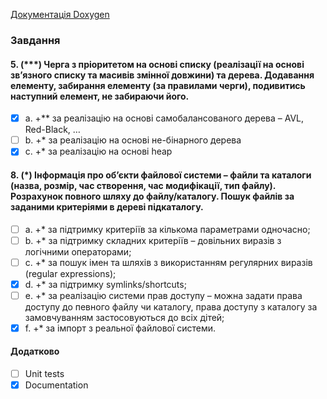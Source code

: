 [Документація Doxygen](https://rasakhatskiy.github.io/Labs_S3_OOOP_L01/index.html)

### Завдання   

#### 5. (\*\*\*) Черга з пріоритетом на основі списку (реалізації на основі зв’язного списку та масивів змінної довжини) та дерева. Додавання елементу, забирання елементу (за правилами черги), подивитись наступний елемент, не забираючи його. 
- [x] a. +\*\* за реалізацію на основі самобалансованого дерева – AVL, Red-Black, …  
- [ ] b. +\* за реалізацію на основі не-бінарного дерева  
- [x] c. +\* за реалізацію на основі heap  

#### 8. (\*) Інформація про об’єкти файлової системи – файли та каталоги (назва, розмір, час створення, час модифікації, тип файлу). Розрахунок повного шляху до файлу/каталогу. Пошук файлів за заданими критеріями в дереві підкаталогу.  
- [ ] a. +\* за підтримку критеріїв за кількома параметрами одночасно;  
- [ ] b. +\* за підтримку складних критеріїв – довільних виразів з логічними операторами;  
- [ ] c. +\* за пошук імен та шляхів з використанням регулярних виразів (regular expressions);  
- [x] d. +\* за підтримку symlinks/shortcuts;  
- [ ] e. +\* за реалізацію системи прав доступу – можна задати права доступу до певного файлу чи каталогу, права доступу з каталогу за замовчуванням застосовуються до всіх дітей;  
- [x] f. +\* за імпорт з реальної файлової системи.  

#### Додатково  
- [ ] Unit tests  
- [x] Documentation  
